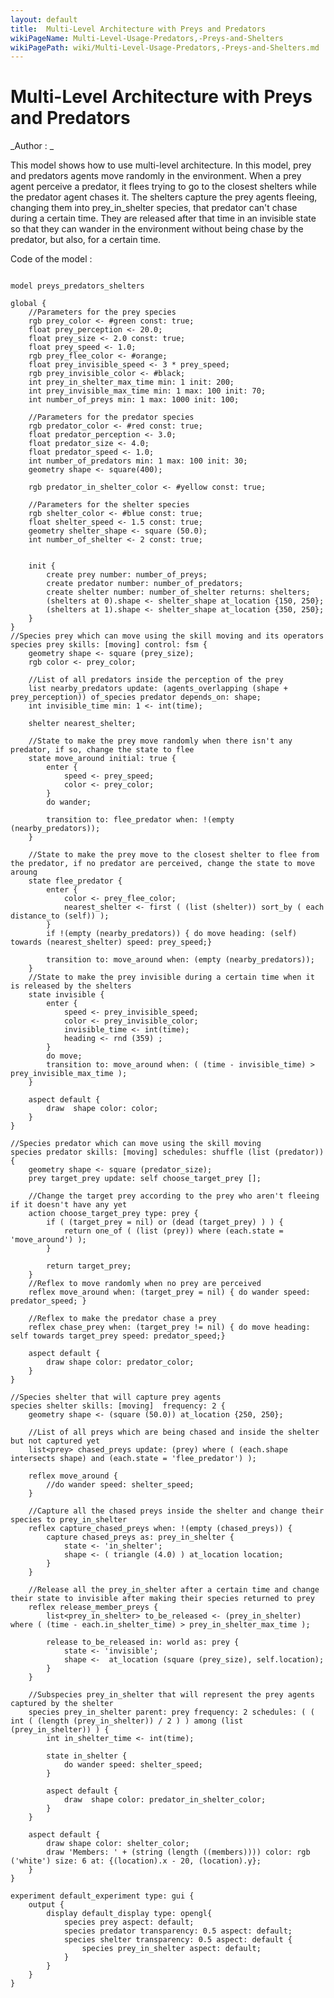 ```yaml
---
layout: default
title:  Multi-Level Architecture with Preys and Predators
wikiPageName: Multi-Level-Usage-Predators,-Preys-and-Shelters
wikiPagePath: wiki/Multi-Level-Usage-Predators,-Preys-and-Shelters.md
---
```


[//]: # (keyword|operator_of_species)
[//]: # (keyword|operator_agents_overlapping)
[//]: # (keyword|operator_sort_by)
[//]: # (keyword|operator_towards)
[//]: # (keyword|operator_dead)
[//]: # (keyword|operator_at_location)
[//]: # (keyword|operator_intersects)
[//]: # (keyword|operator_among)
[//]: # (keyword|skill_fsm)
[//]: # (keyword|statement_state)
[//]: # (keyword|statement_enter)
[//]: # (keyword|statement_transition)
[//]: # (keyword|statement_capture)
[//]: # (keyword|statement_release)
[//]: # (keyword|architecture_fsm)
[//]: # (keyword|concept_multi_level)
[//]: # (keyword|concept_agent_movement)
# Multi-Level Architecture with Preys and Predators


_Author : _

This model shows how to use multi-level architecture. In this model, prey and predators agents move randomly in the environment. When a prey agent perceive a predator, it flees trying to go to the closest shelters while the predator agent chases it. The shelters capture the prey agents fleeing, changing them into prey_in_shelter species, that predator can't chase during a certain time. They are released after that time in an invisible state so that they can wander in the  environment without being chase by the predator, but also, for a certain time.


Code of the model : 

```

model preys_predators_shelters

global { 
	//Parameters for the prey species
	rgb prey_color <- #green const: true;
	float prey_perception <- 20.0;
	float prey_size <- 2.0 const: true;
	float prey_speed <- 1.0;
	rgb prey_flee_color <- #orange;
	float prey_invisible_speed <- 3 * prey_speed;
	rgb prey_invisible_color <- #black;  
	int prey_in_shelter_max_time min: 1 init: 200;
	int prey_invisible_max_time min: 1 max: 100 init: 70; 
	int number_of_preys min: 1 max: 1000 init: 100;
	
	//Parameters for the predator species
	rgb predator_color <- #red const: true;
	float predator_perception <- 3.0;
	float predator_size <- 4.0;
	float predator_speed <- 1.0;
	int number_of_predators min: 1 max: 100 init: 30; 
	geometry shape <- square(400);
	
	rgb predator_in_shelter_color <- #yellow const: true;
	 
	//Parameters for the shelter species
	rgb shelter_color <- #blue const: true; 
	float shelter_speed <- 1.5 const: true;
	geometry shelter_shape <- square (50.0);
	int number_of_shelter <- 2 const: true;
	
	
	init {
		create prey number: number_of_preys;
		create predator number: number_of_predators; 
		create shelter number: number_of_shelter returns: shelters;
		(shelters at 0).shape <- shelter_shape at_location {150, 250};
		(shelters at 1).shape <- shelter_shape at_location {350, 250};
	}
}
//Species prey which can move using the skill moving and its operators
species prey skills: [moving] control: fsm {
	geometry shape <- square (prey_size);
	rgb color <- prey_color;
	
	//List of all predators inside the perception of the prey
	list nearby_predators update: (agents_overlapping (shape + prey_perception)) of_species predator depends_on: shape;
	int invisible_time min: 1 <- int(time);

	shelter nearest_shelter;		

	//State to make the prey move randomly when there isn't any predator, if so, change the state to flee
	state move_around initial: true {
		enter {
			speed <- prey_speed;
			color <- prey_color;
		}
		do wander; 
		
		transition to: flee_predator when: !(empty (nearby_predators)); 
	}
	
	//State to make the prey move to the closest shelter to flee from the predator, if no predator are perceived, change the state to move aroung
	state flee_predator {
		enter {
			color <- prey_flee_color;
			nearest_shelter <- first ( (list (shelter)) sort_by ( each distance_to (self)) );
		}
		if !(empty (nearby_predators)) { do move heading: (self) towards (nearest_shelter) speed: prey_speed;}
		
		transition to: move_around when: (empty (nearby_predators));
	}
	//State to make the prey invisible during a certain time when it is released by the shelters
	state invisible {
		enter {
			speed <- prey_invisible_speed;
			color <- prey_invisible_color;
			invisible_time <- int(time);
			heading <- rnd (359) ;
		}
		do move; 
		transition to: move_around when: ( (time - invisible_time) > prey_invisible_max_time );
	}
	
	aspect default {
		draw  shape color: color;
	}
}

//Species predator which can move using the skill moving
species predator skills: [moving] schedules: shuffle (list (predator)) {
	geometry shape <- square (predator_size);
	prey target_prey update: self choose_target_prey [];
	
	//Change the target prey according to the prey who aren't fleeing if it doesn't have any yet
	action choose_target_prey type: prey {
		if ( (target_prey = nil) or (dead (target_prey) ) ) {
			return one_of ( (list (prey)) where (each.state = 'move_around') );
		}
		
		return target_prey;
	}
	//Reflex to move randomly when no prey are perceived
	reflex move_around when: (target_prey = nil) { do wander speed: predator_speed; }
	
	//Reflex to make the predator chase a prey
	reflex chase_prey when: (target_prey != nil) { do move heading: self towards target_prey speed: predator_speed;}
	
	aspect default {
		draw shape color: predator_color;
	} 
} 

//Species shelter that will capture prey agents
species shelter skills: [moving]  frequency: 2 {
	geometry shape <- (square (50.0)) at_location {250, 250};
	
	//List of all preys which are being chased and inside the shelter but not captured yet
	list<prey> chased_preys update: (prey) where ( (each.shape intersects shape) and (each.state = 'flee_predator') );
	
	reflex move_around {
		//do wander speed: shelter_speed; 
	}
	 
	//Capture all the chased preys inside the shelter and change their species to prey_in_shelter
	reflex capture_chased_preys when: !(empty (chased_preys)) { 
		capture chased_preys as: prey_in_shelter {
			state <- 'in_shelter'; 
			shape <- ( triangle (4.0) ) at_location location;
		}
	}
	
	//Release all the prey_in_shelter after a certain time and change their state to invisible after making their species returned to prey
	reflex release_member_preys {
		list<prey_in_shelter> to_be_released <- (prey_in_shelter) where ( (time - each.in_shelter_time) > prey_in_shelter_max_time );
		 
		release to_be_released in: world as: prey { 
			state <- 'invisible';
			shape <-  at_location (square (prey_size), self.location);   
		}
	} 
	
	//Subspecies prey_in_shelter that will represent the prey agents captured by the shelter
	species prey_in_shelter parent: prey frequency: 2 schedules: ( ( int ( (length (prey_in_shelter)) / 2 ) ) among (list (prey_in_shelter)) ) {
		int in_shelter_time <- int(time);
		
		state in_shelter {
			do wander speed: shelter_speed;
		}
		
		aspect default {
			draw  shape color: predator_in_shelter_color;
		} 
	}
	
	aspect default {
		draw shape color: shelter_color;
		draw 'Members: ' + (string (length ((members)))) color: rgb ('white') size: 6 at: {(location).x - 20, (location).y};
	}
}

experiment default_experiment type: gui {
	output {
		display default_display type: opengl{
			species prey aspect: default;
			species predator transparency: 0.5 aspect: default;
			species shelter transparency: 0.5 aspect: default { 
				species prey_in_shelter aspect: default;
			}
		}
	}
}
```
